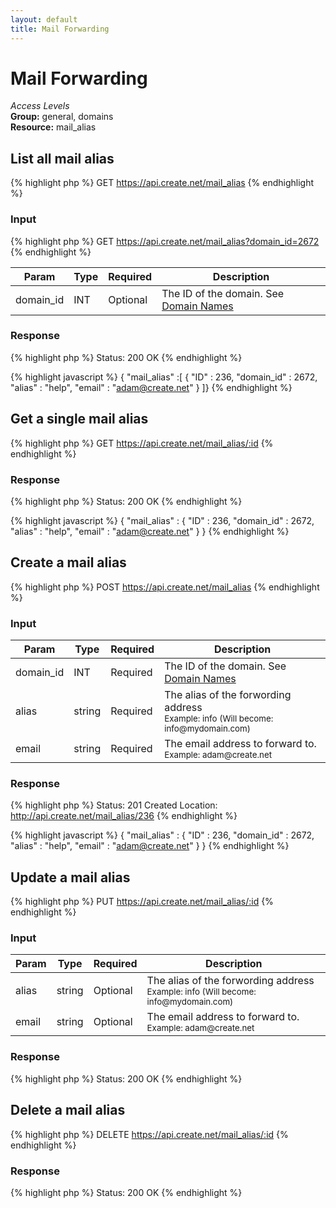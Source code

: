 ```yaml
---
layout: default
title: Mail Forwarding
---
```


Mail Forwarding
=============

*Access Levels*    
__Group:__ general, domains     
__Resource:__ mail_alias

List all mail alias
-------------------

{% highlight php %}
GET 	https://api.create.net/mail_alias
{% endhighlight %}

### Input

{% highlight php %}
GET 	https://api.create.net/mail_alias?domain_id=2672
{% endhighlight %}

<table>
	<thead>
		<tr>
			<th>Param</th>
			<th>Type</th>
			<th>Required</th>
			<th>Description</th>
		</tr>
	</thead>
	<tbody>
		<tr>
			<td>domain_id</td>
			<td>INT</td>
			<td>Optional</td>
			<td>The ID of the domain. See <a href="http://createdotnet.github.com/API-Documentation/resources/general/domains/domain_names.html">Domain Names</a></td>
		</tr>
	</tbody>
</table>

### Response

{% highlight php %}
Status: 200 OK
{% endhighlight %}

{% highlight javascript %}
{ "mail_alias" :[ 
	{
		"ID" : 236,
		"domain_id" : 2672,
		"alias" : "help",
		"email" : "adam@create.net"
	}
]}
{% endhighlight %}

Get a single mail alias
-----------------------

{% highlight php %}
GET 	https://api.create.net/mail_alias/:id
{% endhighlight %}

### Response

{% highlight php %}
Status: 200 OK
{% endhighlight %}

{% highlight javascript %}
{ "mail_alias" : 
	{
		"ID" : 236,
		"domain_id" : 2672,
		"alias" : "help",
		"email" : "adam@create.net"
	}
}
{% endhighlight %}

Create a mail alias
------------------

{% highlight php %}
POST 	https://api.create.net/mail_alias
{% endhighlight %}

### Input

<table>
	<thead>
		<tr>
			<th>Param</th>
			<th>Type</th>
			<th>Required</th>
			<th>Description</th>
		</tr>
	</thead>
	<tbody>
		<tr>
			<td>domain_id</td>
			<td>INT</td>
			<td>Required</td>
			<td>The ID of the domain. See <a href="http://createdotnet.github.com/API-Documentation/resources/general/domains/domain_names.html">Domain Names</a></td>
		</tr>
		<tr>
			<td>alias</td>
			<td>string</td>
			<td>Required</td>
			<td>The alias of the forwording address <br /><small>Example: info (Will become: info@mydomain.com)</small></td>
		</tr>
		<tr>
			<td>email</td>
			<td>string</td>
			<td>Required</td>
			<td>The email address to forward to. <br /><small>Example: adam@create.net</small></td>
		</tr>
	</tbody>
</table>

### Response

{% highlight php %}
Status: 201 Created
Location: http://api.create.net/mail_alias/236
{% endhighlight %}

{% highlight javascript %}
{ "mail_alias" : 
	{
		"ID" : 236,
		"domain_id" : 2672,
		"alias" : "help",
		"email" : "adam@create.net"
	}
}
{% endhighlight %}

Update a mail alias
------------------

{% highlight php %}
PUT 	https://api.create.net/mail_alias/:id
{% endhighlight %}

### Input

<table>
	<thead>
		<tr>
			<th>Param</th>
			<th>Type</th>
			<th>Required</th>
			<th>Description</th>
		</tr>
	</thead>
	<tbody>
		<tr>
			<td>alias</td>
			<td>string</td>
			<td>Optional</td>
			<td>The alias of the forwording address <br /><small>Example: info (Will become: info@mydomain.com)</small></td>
		</tr>
		<tr>
			<td>email</td>
			<td>string</td>
			<td>Optional</td>
			<td>The email address to forward to. <br /><small>Example: adam@create.net</small></td>
		</tr>
	</tbody>
</table>

### Response

{% highlight php %}
Status: 200 OK
{% endhighlight %}

Delete a mail alias
------------------

{% highlight php %}
DELETE 	https://api.create.net/mail_alias/:id
{% endhighlight %}

### Response

{% highlight php %}
Status: 200 OK
{% endhighlight %}